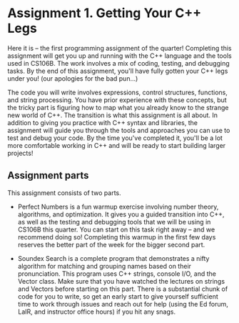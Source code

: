 # Assignment 1. Getting Your C++ Legs

Here it is – the first programming assignment of the quarter! Completing this assignment will get you up and running with the C++ language and the tools used in CS106B. The work involves a mix of coding, testing, and debugging tasks. By the end of this assignment, you'll have fully gotten your C++ legs under you! (our apologies for the bad pun…)

The code you will write involves expressions, control structures, functions, and string processing. You have prior experience with these concepts, but the tricky part is figuring how to map what you already know to the strange new world of C++. The transition is what this assignment is all about. In addition to giving you practice with C++ syntax and libraries, the assignment will guide you through the tools and approaches you can use to test and debug your code. By the time you've completed it, you'll be a lot more comfortable working in C++ and will be ready to start building larger projects!

## Assignment parts

This assignment consists of two parts.

* Perfect Numbers
is a fun warmup exercise involving number theory, algorithms, and optimization. It gives you a guided transition into C++, as well as the testing and debugging tools that we will be using in CS106B this quarter. You can start on this task right away – and we recommend doing so! Completing this warmup in the first few days reserves the better part of the week for the bigger second part.

* Soundex Search
is a complete program that demonstrates a nifty algorithm for matching and grouping names based on their pronunciation. This program uses C++ strings, console I/O, and the Vector class. Make sure that you have watched the lectures on strings and Vectors before starting on this part. There is a substantial chunk of code for you to write, so get an early start to give yourself sufficient time to work through issues and reach out for help (using the Ed forum, LaIR, and instructor office hours) if you hit any snags.